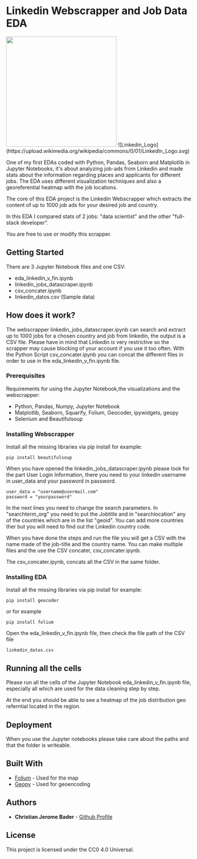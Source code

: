 # Linkedin Webscrapper and Job Data EDA 

<img src="https://upload.wikimedia.org/wikipedia/commons/0/01/LinkedIn_Logo.svg" width="300">
![Linkedin_Logo](https://upload.wikimedia.org/wikipedia/commons/0/01/LinkedIn_Logo.svg)

One of my first EDAs coded with Python, Pandas, Seaborn and Matplotlib in Jupyter Notebooks, it's about analyzing job-ads from Linkedin and made stats about the information regarding places and applicants for different jobs. The EDA uses different visualization techniques and also a georeferential heatmap with the job locations. 

The core of this EDA project is the Linkedin Webscrapper which extracts the content of up to 1000 job ads for your desired job and country.

In this EDA I compared stats of 2 jobs: "data scientist" and the other "full-stack developer". 

You are free to use or modify this scrapper. 

## Getting Started

There are 3 Jupyter Notebook files and one CSV:

- eda_linkedin_v_fin.ipynb
- linkedin_jobs_datascraper.ipynb
- csv_concater.ipynb
- linkedin_datos.csv (Sample data)

## How does it work?

The webscrapper linkedin_jobs_datascraper.ipynb can search and extract up to 1000 jobs for a chosen country and job from linkedin, the output is a CSV file. Please have in mind that Linkedin is very restrictive so the scrapper may cause blocking of your account if you use it too often.
With the Python Script csv_concater.ipynb you can concat the different files in order to use in the eda_linkedin_v_fin.ipynb file.

### Prerequisites

Requirements for using the Jupyter Notebook,the visualizations and the webscrapper:
- Python, Pandas, Numpy, Jupyter Notebook
- Matplotlib, Seaborn, Squarify, Folium, Geocoder, ipywidgets, geopy
- Selenium and Beautifulsoup

### Installing Webscrapper
Install all the missing libraries via pip install
for example:

    pip install beautifulsoup

When you have opened the linkedin_jobs_datascraper.ipynb  please look for
the part User Login Information, there you need to your linkedin username in user_data and your password in password.

    user_data = "username@usermail.com"
    password = "yourpassword"

In the next lines you need to change the search parameters.
In "searchterm_org" you need to put the Jobtitle and in "searchlocation" any of the countries which are in the list "geoid". You can add more countries ther but you will need to find out the Linkedin country code.

When you have done the steps and run the file you will get a CSV with the name made of the job-title and the country name. You can make multiple files and the use the CSV concater, csv_concater.ipynb.

The csv_concater.ipynb, concats all the CSV in the same folder.

### Installing EDA

Install all the missing libraries via pip install
for example:

    pip install geocoder

or for example

    pip install folium

Open the  eda_linkedin_v_fin.ipynb file, then check the file path of the CSV file

    linkedin_datos.csv


## Running all the cells

Please run all the cells of the Jupyter Notebook eda_linkedin_v_fin.ipynb file, especially all which are used for the data cleaning step by step.

At the end you should be able to see a heatmap of the job distribution geo referntial located in the region.

## Deployment

When you use the Jupyter notebooks please take care about the paths and that the folder is writeable.

## Built With

  - [Folium](https://github.com/python-visualization/folium) - Used for the map
  - [Geopy](https://geopy.readthedocs.io/en/stable/) - Used for geoencoding


## Authors

  - **Christian Jerome Bader** - [Github Profile](https://github.com/jeromebader)

## License

This project is licensed under the CC0 4.0 Universal.

